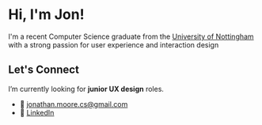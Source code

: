 # Hi, I'm Jon!

I'm a recent Computer Science graduate from the [University of Nottingham](https://cs.nott.ac.uk) with a strong passion for user experience and interaction design


## Let's Connect

I’m currently looking for **junior UX design** roles.

- 📧 jonathan.moore.cs@gmail.com
- 💼 [LinkedIn](https://www.linkedin.com/in/jonathan-moore-2b66a8290/)



